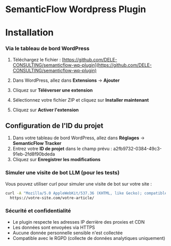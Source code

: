 # SemanticFlow Wordpress Plugin

# Installation

### Via le tableau de bord WordPress

1. Téléchargez le fichier : [https://github.com/DELE-CONSULTING/semanticflow-wp-plugin](https://github.com/DELE-CONSULTING/semanticflow-wp-plugin)

2. Dans WordPress, allez dans **Extensions** → **Ajouter**
3. Cliquez sur **Téléverser une extension**
4. Sélectionnez votre fichier ZIP et cliquez sur **Installer maintenant**
5. Cliquez sur **Activer l'extension**


## Configuration de l'ID du projet

1. Dans votre tableau de bord WordPress, allez dans **Réglages** → **SemanticFlow Tracker**
2. Entrez votre **ID de projet**  dans le champ prévu : a2fb9732-0384-49c3-91eb-2fd8f90bdeda
3. Cliquez sur **Enregistrer les modifications**

### Simuler une visite de bot LLM (pour les tests)

Vous pouvez utiliser curl pour simuler une visite de bot sur votre site :

```bash
curl -A "Mozilla/5.0 AppleWebKit/537.36 (KHTML, like Gecko); compatible; GPTBot/1.0" \
  https://votre-site.com/votre-article/
```

### Sécurité et confidentialité

- Le plugin respecte les adresses IP derrière des proxies et CDN
- Les données sont envoyées via HTTPS
- Aucune donnée personnelle sensible n'est collectée
- Compatible avec le RGPD (collecte de données analytiques uniquement)